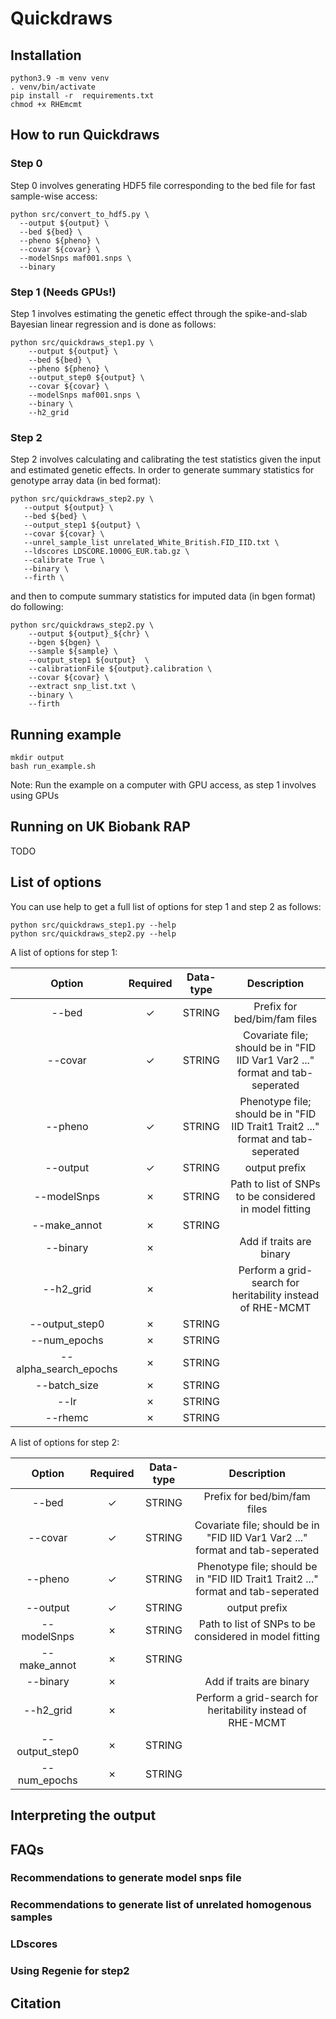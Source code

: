 # Quickdraws #

## Installation ##
```
python3.9 -m venv venv
. venv/bin/activate
pip install -r  requirements.txt
chmod +x RHEmcmt
```

## How to run Quickdraws ##
### Step 0 ###
Step 0 involves generating HDF5 file corresponding to the bed file for fast sample-wise access:

```
python src/convert_to_hdf5.py \
  --output ${output} \
  --bed ${bed} \
  --pheno ${pheno} \
  --covar ${covar} \
  --modelSnps maf001.snps \
  --binary
```

### Step 1 (Needs GPUs!) ###
Step 1 involves estimating the genetic effect through the spike-and-slab Bayesian linear regression and is done as follows:

```
python src/quickdraws_step1.py \
    --output ${output} \
    --bed ${bed} \
    --pheno ${pheno} \
    --output_step0 ${output} \
    --covar ${covar} \
    --modelSnps maf001.snps \
    --binary \
    --h2_grid
```

### Step 2 ###
Step 2 involves calculating and calibrating the test statistics given the input and estimated genetic effects. In order to generate summary statistics for genotype array data (in bed format):

```
python src/quickdraws_step2.py \
   --output ${output} \
   --bed ${bed} \
   --output_step1 ${output} \
   --covar ${covar} \
   --unrel_sample_list unrelated_White_British.FID_IID.txt \
   --ldscores LDSCORE.1000G_EUR.tab.gz \
   --calibrate True \
   --binary \
   --firth \
```

and then to compute summary statistics for imputed data (in bgen format) do following:

```
python src/quickdraws_step2.py \
    --output ${output}_${chr} \
    --bgen ${bgen} \
    --sample ${sample} \
    --output_step1 ${output}  \
    --calibrationFile ${output}.calibration \
    --covar ${covar} \
    --extract snp_list.txt \
    --binary \
    --firth  
```

## Running example ##
```
mkdir output
bash run_example.sh
```
Note: Run the example on a computer with GPU access, as step 1 involves using GPUs

## Running on UK Biobank RAP ##
TODO

## List of options ##
You can use help to get a full list of options for step 1 and step 2 as follows:

```
python src/quickdraws_step1.py --help
python src/quickdraws_step2.py --help
```

A list of options for step 1:

| Option        | Required      | Data-type  |  Description   |
|:-------------:|:-------------:|:----------:|:--------------:|
| --bed    | &check; | STRING | Prefix for bed/bim/fam files  |
| --covar     | &check;     |   STRING | Covariate file; should be in "FID IID Var1 Var2 ..." format and tab-seperated  |
| --pheno | &check;      |   STRING | Phenotype file; should be in "FID IID Trait1 Trait2 ..." format and tab-seperated  |
| --output | &check; | STRING | output prefix |
| --modelSnps | &cross; | STRING | Path to list of SNPs to be considered in model fitting |
| --make_annot | &cross; | STRING |  |
| --binary | &cross; |  | Add if traits are binary |
| --h2_grid | &cross; | | Perform a grid-search for heritability instead of RHE-MCMT |
| --output_step0 | &cross; | STRING |  |
| --num_epochs | &cross; | STRING |  |
| --alpha_search_epochs | &cross; | STRING |  |
| --batch_size | &cross; | STRING |  |
| --lr | &cross; | STRING |  |
| --rhemc | &cross; | STRING |  |

A list of options for step 2:

| Option        | Required      | Data-type  |  Description   |
|:-------------:|:-------------:|:----------:|:--------------:|
| --bed    | &check; | STRING | Prefix for bed/bim/fam files  |
| --covar     | &check;     |   STRING | Covariate file; should be in "FID IID Var1 Var2 ..." format and tab-seperated  |
| --pheno | &check;      |   STRING | Phenotype file; should be in "FID IID Trait1 Trait2 ..." format and tab-seperated  |
| --output | &check; | STRING | output prefix |
| --modelSnps | &cross; | STRING | Path to list of SNPs to be considered in model fitting |
| --make_annot | &cross; | STRING |  |
| --binary | &cross; |  | Add if traits are binary |
| --h2_grid | &cross; | | Perform a grid-search for heritability instead of RHE-MCMT |
| --output_step0 | &cross; | STRING |  |
| --num_epochs | &cross; | STRING |  |

## Interpreting the output ##

## FAQs
### Recommendations to generate model snps file 

### Recommendations to generate list of unrelated homogenous samples 

### LDscores

### Using Regenie for step2 



## Citation ##

